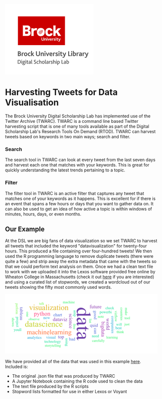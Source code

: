 ![DSL Logo][dsllogo]


# Harvesting Tweets for Data Visualisation

The Brock University Digital Scholarship Lab has implemented use of the Twitter Archive (TWARC). TWARC is a command line based Twitter harvesting script that is one of many tools available as part of the Digital Scholarship Lab's Research Tools On Demand (RTOD).  TWARC can harvest tweets based on keywords in two main ways; search and filter.

### Search

The search tool in TWARC can look at every tweet from the last seven days and harvest each one that matches with your keywords.  This is great for quickly understanding the latest trends pertaining to a topic.

### Filter

The filter tool in TWARC is an active filter that captures any tweet that matches one of your keywords as it happens.  This is excellent for if there is an event that spans a few hours or days that you want to gather data on.  It can also be used to get an idea of how active a topic is within windows of minutes, hours, days, or even months.

## Our Example

At the DSL we are big fans of data visualization so we set TWARC to harvest all tweets that included the keyword "datavisualization" for twenty-four hours.  This produced a file containing over four-hundred tweets!  We then used the R programming language to remove duplicate tweets (there were quite a few) and strip away the extra metadata that came with the tweets so that we could perform text analysis on them.  Once we had a clean text file to work with we uploaded it into the Lexos software provided free online by Wheaton College in Massachusetts (check it out [here](https://wheatoncollege.edu/academics/special-projects-initiatives/lexomics/lexos-installers/) if you are interested) and using a curated list of stopwords, we created a wordcloud out of our tweets showing the fifty most commonly used words.

![Data Viz Word Cloud][wordcloud]

We have provided all of the data that was used in this example [here](https://github.com/BrockDSL/TWARC_Case_Study/tree/master/Example_Files).  Included is:

- The original .json file that was produced by TWARC
- A Jupyter Notebook containing the R code used to clean the data
- The text file produced by the R scripts
- Stopword lists formatted for use in either Lexos or Voyant


<!--- Please use reference style images so that it is easier to update pictures later --->

[dsllogo]: dsl_logo.png
[wordcloud]: dataviz_wordcloud.png
